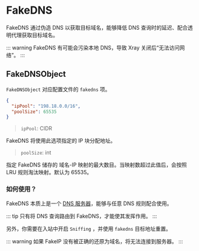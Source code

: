 # FakeDNS

FakeDNS 通过伪造 DNS 以获取目标域名，能够降低 DNS 查询时的延迟、配合透明代理获取目标域名。

::: warning
FakeDNS 有可能会污染本地 DNS，导致 Xray 关闭后“无法访问网络”。
:::

## FakeDNSObject

`FakeDNSObject` 对应配置文件的 `fakedns` 项。

```json
{
  "ipPool": "198.18.0.0/16",
  "poolSize": 65535
}
```

> `ipPool`: CIDR

FakeDNS 将使用此选项指定的 IP 块分配地址。

> `poolSize`: int

指定 FakeDNS 储存的 域名-IP 映射的最大数目。当映射数超过此值后，会按照 LRU 规则淘汰映射。默认为 65535。

### 如何使用？

FakeDNS 本质上是一个 [DNS 服务器](./dns.md#serverobject)，能够与任意 DNS 规则配合使用。

::: tip
只有将 DNS 查询路由到 FakeDNS，才能使其发挥作用。
:::

另外，你需要在入站中开启 `Sniffing` ，并使用 `fakedns` 目标地址重置。

::: warning
如果 FakeIP 没有被正确的还原为域名，将无法连接到服务器。
:::
